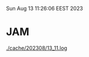Sun Aug 13 11:26:06 EEST 2023
# JAM
<a href='./cache/202308/13_11.log'>./cache/202308/13_11.log</a>
